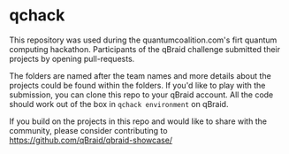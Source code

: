 # qchack
This repository was used during the quantumcoalition.com's firt quantum computing hackathon. Participants of the qBraid challenge submitted their projects by opening pull-requests. 

The folders are named after the team names and more details about the projects could be found within the folders. If you'd like to play with the submission, you can clone this repo to your qBraid account. All the code should work out of the box in `qchack environment` on qBraid.

If you build on the projects in this repo and would like to share with the community, please consider contributing to https://github.com/qBraid/qbraid-showcase/




<!-- For submitting your project,
- first [fork](https://docs.github.com/en/github/getting-started-with-github/fork-a-repo) this repository. Note only one of the team members will need to fork the repository and the rest of the team members can work the with copy forked.
- Make a folder named after your team name.
- Put all the files for the project in the folder that you made.
- After you are done with your project, do a [pull request](https://docs.github.com/en/github/collaborating-with-issues-and-pull-requests/creating-a-pull-request-from-a-fork)

## Important things to keep in mind.
- The pull request should be made before the deadline for the qchack.
- Any pull request containing commits with edit to the code files will not be accepted after the deadline.
- You are allowed to add a README later with more details for the judges.
- Once the judging is completed, you will be allowed to contribute your awesome projects to this repository. We expect this to become a place to showcase your work.

Good luck with your projects! -->